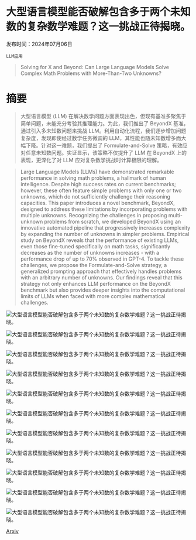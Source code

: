 # 大型语言模型能否破解包含多于两个未知数的复杂数学难题？这一挑战正待揭晓。

发布时间：2024年07月06日

`LLM应用`

> Solving for X and Beyond: Can Large Language Models Solve Complex Math Problems with More-Than-Two Unknowns?

# 摘要

> 大型语言模型 (LLM) 在解决数学问题方面表现出色，但现有基准多聚焦于简单问题，未能充分考验其推理能力。为此，我们推出了 BeyondX 基准，通过引入多未知数问题来挑战 LLM。利用自动化流程，我们逐步增加问题复杂度，发现即使经过数学任务微调的 LLM，其性能也随未知数增多而大幅下降。针对这一难题，我们提出了 Formulate-and-Solve 策略，有效应对任意未知数问题。实证显示，该策略不仅提升了 LLM 在 BeyondX 上的表现，更深化了对 LLM 应对复杂数学挑战时计算极限的理解。

> Large Language Models (LLMs) have demonstrated remarkable performance in solving math problems, a hallmark of human intelligence. Despite high success rates on current benchmarks; however, these often feature simple problems with only one or two unknowns, which do not sufficiently challenge their reasoning capacities. This paper introduces a novel benchmark, BeyondX, designed to address these limitations by incorporating problems with multiple unknowns. Recognizing the challenges in proposing multi-unknown problems from scratch, we developed BeyondX using an innovative automated pipeline that progressively increases complexity by expanding the number of unknowns in simpler problems. Empirical study on BeyondX reveals that the performance of existing LLMs, even those fine-tuned specifically on math tasks, significantly decreases as the number of unknowns increases - with a performance drop of up to 70\% observed in GPT-4. To tackle these challenges, we propose the Formulate-and-Solve strategy, a generalized prompting approach that effectively handles problems with an arbitrary number of unknowns. Our findings reveal that this strategy not only enhances LLM performance on the BeyondX benchmark but also provides deeper insights into the computational limits of LLMs when faced with more complex mathematical challenges.

![大型语言模型能否破解包含多于两个未知数的复杂数学难题？这一挑战正待揭晓。](../../../paper_images/2407.05134/mwp_generation.png)

![大型语言模型能否破解包含多于两个未知数的复杂数学难题？这一挑战正待揭晓。](../../../paper_images/2407.05134/closed_source_print.png)

![大型语言模型能否破解包含多于两个未知数的复杂数学难题？这一挑战正待揭晓。](../../../paper_images/2407.05134/open_source_print.png)

![大型语言模型能否破解包含多于两个未知数的复杂数学难题？这一挑战正待揭晓。](../../../paper_images/2407.05134/different_methods_print_GPT3.5.png)

![大型语言模型能否破解包含多于两个未知数的复杂数学难题？这一挑战正待揭晓。](../../../paper_images/2407.05134/mwp_solver.png)

![大型语言模型能否破解包含多于两个未知数的复杂数学难题？这一挑战正待揭晓。](../../../paper_images/2407.05134/different_open_source_print.png)

![大型语言模型能否破解包含多于两个未知数的复杂数学难题？这一挑战正待揭晓。](../../../paper_images/2407.05134/different_methods_print_Gemini.png)

![大型语言模型能否破解包含多于两个未知数的复杂数学难题？这一挑战正待揭晓。](../../../paper_images/2407.05134/different_methods_print_GPT4.png)

![大型语言模型能否破解包含多于两个未知数的复杂数学难题？这一挑战正待揭晓。](../../../paper_images/2407.05134/mwp_3.png)

![大型语言模型能否破解包含多于两个未知数的复杂数学难题？这一挑战正待揭晓。](../../../paper_images/2407.05134/mwp_4.png)

![大型语言模型能否破解包含多于两个未知数的复杂数学难题？这一挑战正待揭晓。](../../../paper_images/2407.05134/mwp_5.png)

[Arxiv](https://arxiv.org/abs/2407.05134)